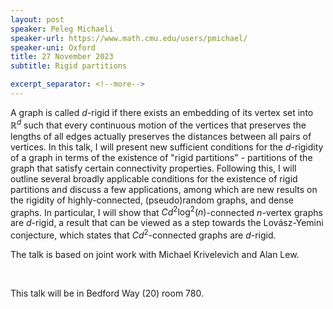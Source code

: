 ```yaml
---
layout: post
speaker: Peleg Michaeli
speaker-url: https://www.math.cmu.edu/users/pmichael/
speaker-uni: Oxford
title: 27 November 2023
subtitle: Rigid partitions

excerpt_separator: <!--more-->
---
```

A graph is called $d$-rigid if there exists an embedding of its vertex set into $\mathbb{R}^d$ such that every continuous motion of the vertices that preserves the lengths of all edges actually preserves the distances between all pairs of vertices. In this talk, I will present new sufficient conditions for the $d$-rigidity of a graph in terms of the existence of "rigid partitions" - partitions of the graph that satisfy certain connectivity properties. Following this, I will outline several broadly applicable conditions for the existence of rigid partitions and discuss a few applications, among which are new results on the rigidity of highly-connected, (pseudo)random graphs, and dense graphs. In particular, I will show that $Cd^2\log^2(n)$-connected $n$-vertex graphs are $d$-rigid, a result that can be viewed as a step towards the Lovász-Yemini conjecture, which states that $Cd^2$-connected graphs are $d$-rigid.

The talk is based on joint work with Michael Krivelevich and Alan Lew.

<br>

This talk will be in Bedford Way (20) room 780.


<!--more-->
